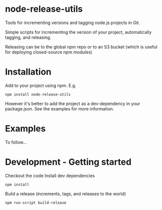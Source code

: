 node-release-utils
==================

Tools for incrementing versions and tagging node.js projects in Git.

Simple scripts for incrementing the version of your project, automatically tagging, and releasing.

Releasing can be to the global npm repo or to an S3 bucket (which is useful for deploying closed-source npm modules)

Installation
============

Add to your project using npm. E.g.

    npm install node-release-utils
    
However it's better to add the project as a dev-dependency in your package.json. See the examples for more information.

Examples
========

To follow...

Development - Getting started
=============================

Checkout the code
Install dev dependencies

    npm install

Build a release (increments, tags, and releases to the world)

    npm run-script build-release
    
    

